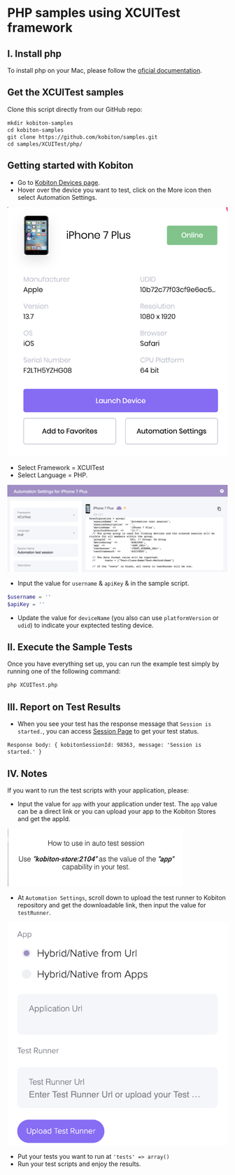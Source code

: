 # PHP samples using XCUITest framework

## I. Install php

To install php on your Mac, please follow the [oficial documentation](https://www.php.net/manual/en/install.macosx.php).

## Get the XCUITest samples

Clone this script directly from our GitHub repo:

```
mkdir kobiton-samples
cd kobiton-samples
git clone https://github.com/kobiton/samples.git
cd samples/XCUITest/php/
```

## Getting started with Kobiton

- Go to [Kobiton Devices page](https://portal.kobiton.com/devices).
- Hover over the device you want to test, click on the More icon then select Automation Settings.

![automation-settings.png](/XCUITest/assets/automation-settings.png)

- Select Framework = XCUITest
- Select Language = PHP.

![automation-settings-php.png](/XCUITest/assets/automation-settings-php.png)

- Input the value for `username` & `apiKey` & in the sample script.

```php
$username = ''
$apiKey = ''
```
- Update the value for `deviceName` (you also can use `platformVersion` or `udid`) to indicate your exptected testing device.

## II. Execute the Sample Tests

Once you have everything set up, you can run the example test simply by running one of the following command:

```bash
php XCUITest.php
```
## III. Report on Test Results

- When you see your test has the response message that `Session is started.`, you can access [Session Page](https://portal.kobiton.com/sessions) to get your test status.

```
Response body: { kobitonSessionId: 98363, message: 'Session is started.' }
```

## IV. Notes

If you want to run the test scripts with your application, please:
- Input the value for `app` with your application under test. The `app` value can be a direct link or you can upload your app to the Kobiton Stores and get the appId.

![kobiton-store.png](/XCUITest/assets/kobiton-store.png)

- At `Automation Settings`, scroll down to upload the test runner to Kobiton repository and get the downloadable link, then input the value for `testRunner`.

![upload-test-runner.png](/XCUITest/assets/upload-test-runner.png)

- Put your tests you want to run at `'tests' => array()`
- Run your test scripts and enjoy the results.
